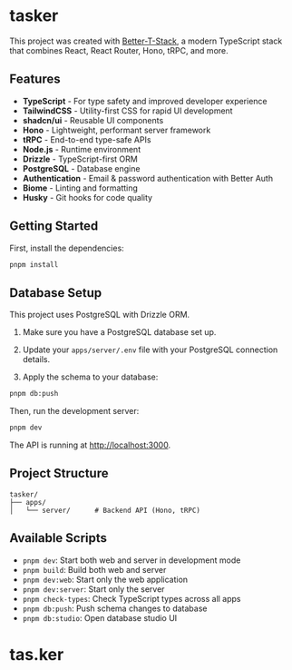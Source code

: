 # tasker

This project was created with [Better-T-Stack](https://github.com/AmanVarshney01/create-better-t-stack), a modern TypeScript stack that combines React, React Router, Hono, tRPC, and more.

## Features

- **TypeScript** - For type safety and improved developer experience
- **TailwindCSS** - Utility-first CSS for rapid UI development
- **shadcn/ui** - Reusable UI components
- **Hono** - Lightweight, performant server framework
- **tRPC** - End-to-end type-safe APIs
- **Node.js** - Runtime environment
- **Drizzle** - TypeScript-first ORM
- **PostgreSQL** - Database engine
- **Authentication** - Email & password authentication with Better Auth
- **Biome** - Linting and formatting
- **Husky** - Git hooks for code quality

## Getting Started

First, install the dependencies:

```bash
pnpm install
```

## Database Setup

This project uses PostgreSQL with Drizzle ORM.

1. Make sure you have a PostgreSQL database set up.
2. Update your `apps/server/.env` file with your PostgreSQL connection details.

4. Apply the schema to your database:
```bash
pnpm db:push
```


Then, run the development server:

```bash
pnpm dev
```



The API is running at [http://localhost:3000](http://localhost:3000).



## Project Structure

```
tasker/
├── apps/
│   └── server/      # Backend API (Hono, tRPC)
```

## Available Scripts

- `pnpm dev`: Start both web and server in development mode
- `pnpm build`: Build both web and server
- `pnpm dev:web`: Start only the web application
- `pnpm dev:server`: Start only the server
- `pnpm check-types`: Check TypeScript types across all apps
- `pnpm db:push`: Push schema changes to database
- `pnpm db:studio`: Open database studio UI
# tas.ker
